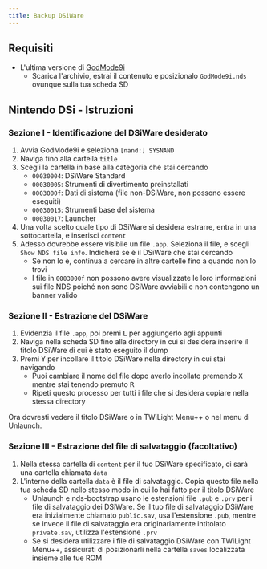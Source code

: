 ```yaml
---
title: Backup DSiWare
---
```


## Requisiti
- L'ultima versione di [GodMode9i](https://github.com/RocketRobz/godmode9i/releases)
   - Scarica l'archivio, estrai il contenuto e posizionalo `GodMode9i.nds` ovunque sulla tua scheda SD

## Nintendo DSi - Istruzioni

### Sezione I - Identificazione del DSiWare desiderato
1. Avvia GodMode9i e seleziona `[nand:] SYSNAND`
1. Naviga fino alla cartella `title`
1. Scegli la cartella in base alla categoria che stai cercando
   - `00030004`: DSiWare Standard
   - `00030005`: Strumenti di divertimento preinstallati
   - `0003000f`: Dati di sistema (file non-DSiWare, non possono essere eseguiti)
   - `00030015`: Strumenti base del sistema
   - `00030017`: Launcher
1. Una volta scelto quale tipo di DSiWare si desidera estrarre, entra in una sottocartella, e inserisci `content`
1. Adesso dovrebbe essere visibile un file `.app`. Seleziona il file, e scegli `Show NDS file info`. Indicherà se è il DSiWare che stai cercando
   - Se non lo è, continua a cercare in altre cartelle fino a quando non lo trovi
   - I file in `0003000f` non possono avere visualizzate le loro informazioni sui file NDS poiché non sono DSiWare avviabili e non contengono un banner valido

### Sezione II - Estrazione del DSiWare
1. Evidenzia il file `.app`, poi premi <kbd class="face">L</kbd> per aggiungerlo agli appunti
1. Naviga nella scheda SD fino alla directory in cui si desidera inserire il titolo DSiWare di cui è stato eseguito il dump
1. Premi <kbd class="face">Y</kbd> per incollare il titolo DSiWare nella directory in cui stai navigando
   - Puoi cambiare il nome del file dopo averlo incollato premendo <kbd class="face">X</kbd> mentre stai tenendo premuto <kbd class="R">R</kbd>
   - Ripeti questo processo per tutti i file che si desidera copiare nella stessa directory

Ora dovresti vedere il titolo DSiWare o in TWiLight Menu++ o nel menu di Unlaunch.

### Sezione III - Estrazione del file di salvataggio (facoltativo)
1. Nella stessa cartella di `content` per il tuo DSiWare specificato, ci sarà una cartella chiamata `data`
1. L'interno della cartella `data` è il file di salvataggio. Copia questo file nella tua scheda SD nello stesso modo in cui lo hai fatto per il titolo DSiWare
   - Unlaunch e nds-bootstrap usano le estensioni file `.pub` e `.prv` per i file di salvataggio dei DSiWare. Se il tuo file di salvataggio DSiWare era inizialmente chiamato `public.sav`, usa l'estensione `.pub`, mentre se invece il file di salvataggio era originariamente intitolato `private.sav`, utilizza l'estensione `.prv`
   - Se si desidera utilizzare i file di salvataggio DSiWare con TWiLight Menu++, assicurati di posizionarli nella cartella `saves` localizzata insieme alle tue ROM
